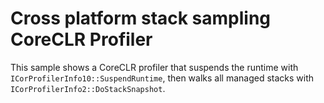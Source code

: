 Cross platform stack sampling CoreCLR Profiler
===============================

This sample shows a CoreCLR profiler that suspends the runtime with `ICorProfilerInfo10::SuspendRuntime`, then walks all managed stacks with `ICorProfilerInfo2::DoStackSnapshot`.
